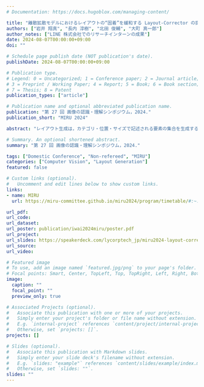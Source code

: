 ```yaml
---
# Documentation: https://docs.hugoblox.com/managing-content/

title: "離散拡散モデルにおけるレイアウトの“固着”を緩和する Layout-Corrector の提案"
authors: ["岩井 翔真", "長内 淳樹", "北田 俊輔", "大町 真一郎"]
author_notes: ["LINE 株式会社でのリサーチインターンの成果"]
date: 2024-08-07T00:00:00+09:00
doi: ""

# Schedule page publish date (NOT publication's date).
publishDate: 2024-08-07T00:00:00+09:00

# Publication type.
# Legend: 0 = Uncategorized; 1 = Conference paper; 2 = Journal article;
# 3 = Preprint / Working Paper; 4 = Report; 5 = Book; 6 = Book section;
# 7 = Thesis; 8 = Patent
publication_types: ["article"]

# Publication name and optional abbreviated publication name.
publication: "第 27 回 画像の認識・理解シンポジウム，2024."
publication_short: "MIRU 2024"

abstract: "レイアウト生成は，カテゴリ・位置・サイズで記述される要素の集合を生成するタスクである．人間が試行錯誤を通じてレイアウトを洗練させるのに対し，現在主流の離散拡散モデル(DDM) では一度生成された要素が固着し，修正されないことを示す．この課題に対して，本研究では不調和な要素を検出するLayout-Corrector (LC) を提案する．LC はDDM の生成結果を評価し，評価値の低い要素を初期化することで要素の固着を防ぐ．実験の結果，様々なDDM に対して提案手法は一貫した性能改善を達成した．"

# Summary. An optional shortened abstract.
summary: "第 27 回 画像の認識・理解シンポジウム，2024."

tags: ["Domestic Conference", "Non-refereed", "MIRU"]
categories: ["Computer Vision", "Layout Generation"]
featured: false

# Custom links (optional).
#   Uncomment and edit lines below to show custom links.
links:
- name: MIRU
  url: https://miru-committee.github.io/miru2024/program/timetable/#:~:text=%E7%BF%BC%EF%BC%88%E4%B8%AD%E9%83%A8%E5%A4%A7%EF%BC%89-,OS%2D1A%2D01%3A%20%E5%B2%A9%E4%BA%95%E7%BF%94%E7%9C%9F%20(%E6%9D%B1%E5%8C%97%E5%A4%A7)%2C%20%E9%95%B7%E5%86%85%E6%B7%B3%E6%A8%B9%2C%20%E5%8C%97%E7%94%B0%E4%BF%8A%E8%BC%94%20(LINE%E3%83%A4%E3%83%95%E3%83%BC)%2C%20%E5%A4%A7%E7%94%BA%E7%9C%9F%E4%B8%80%E9%83%8E%20(%E6%9D%B1%E5%8C%97%E5%A4%A7)%2C%20%E2%80%9CLayout%2DCorrector%3A%20Alleviating%20Layout%20Sticking%20Phenomenon%20in%20Discrete%20Diffusion%20Model%E2%80%9D,-OS%2D1A%2D02

url_pdf:
url_code:
url_dataset:
url_poster: publication/iwai2024miru/poster.pdf
url_project:
url_slides: https://speakerdeck.com/lycorptech_jp/miru2024-layout-corrector
url_source:
url_video:

# Featured image
# To use, add an image named `featured.jpg/png` to your page's folder. 
# Focal points: Smart, Center, TopLeft, Top, TopRight, Left, Right, BottomLeft, Bottom, BottomRight.
image:
  caption: ""
  focal_point: ""
  preview_only: true

# Associated Projects (optional).
#   Associate this publication with one or more of your projects.
#   Simply enter your project's folder or file name without extension.
#   E.g. `internal-project` references `content/project/internal-project/index.md`.
#   Otherwise, set `projects: []`.
projects: []

# Slides (optional).
#   Associate this publication with Markdown slides.
#   Simply enter your slide deck's filename without extension.
#   E.g. `slides: "example"` references `content/slides/example/index.md`.
#   Otherwise, set `slides: ""`.
slides: ""
---
```


<script defer class="speakerdeck-embed" data-id="8bb80d8e9bc844bdba24f7fd391171d1" data-ratio="1.7777777777777777" src="//speakerdeck.com/assets/embed.js"></script>
